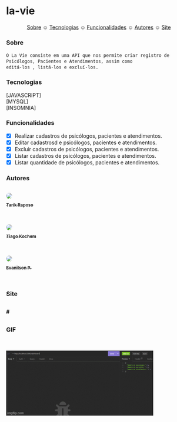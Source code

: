 # la-vie

<p align="center">
    <a href="#sobre">Sobre</a> ☺ 
    <a href="#tecnologias">Tecnologias</a> ☺ 
    <a href="#funcionalidades">Funcionalidades</a> ☺ 
    <a href="#autores">Autores</a> ☺ 
    <a href="#site">Site</a>
</p>

### Sobre

    O La Vie consiste em uma API que nos permite criar registro de Psicólogos, Pacientes e Atendimentos, assim como
    editá-los , listá-los e excluí-los.

### Tecnologias

[JAVASCRIPT]<br>
[MYSQL]<br>
[INSOMNIA]<br>

### Funcionalidades

- [x] Realizar cadastros de psicólogos, pacientes e atendimentos.
- [x] Editar cadastrosd e psicólogos, pacientes e atendimentos.
- [x] Excluir cadastros de psicólogos, pacientes e atendimentos.
- [x] Listar cadastros de psicólogos, pacientes e atendimentos.
- [x] Listar quantidade de psicólogos, pacientes e atendimentos.

### Autores

<p style="margin-top:30px;"><a href="https://github.com/tarikraposo">
 <img style="border-radius: 50%;" src="https://avatars.githubusercontent.com/u/33874748?v=4" width="80px;"/><br>
 <sub><b>Tarik Raposo</b></sub></p></a><br>
 <p><a href="https://github.com/Tiagokochem">
 <img style="border-radius: 50%;" src="https://avatars.githubusercontent.com/u/57450432?v=4" width="80px;"/><br>
 <sub><b>Tiago Kochem</b></sub></p></a><br>
<p><a href="https://github.com/EvanilsonP">
 <img style="border-radius: 50%;" src="https://avatars.githubusercontent.com/u/109234914?v=4" width="80px;"/><br>
 <sub><b>Evanilson P.</b></sub></p></a><br>

### Site

<h4 style="margin-bottom: 30px; margin-top: 30px;"> # </h4>

### GIF

<img src="src/views/lavie.gif" style="max-width: 400px; height:auto; margin-top:30px;">
